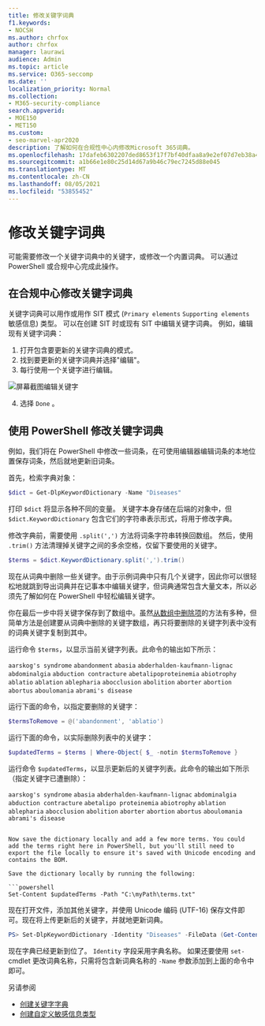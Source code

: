```yaml
---
title: 修改关键字词典
f1.keywords:
- NOCSH
ms.author: chrfox
author: chrfox
manager: laurawi
audience: Admin
ms.topic: article
ms.service: O365-seccomp
ms.date: ''
localization_priority: Normal
ms.collection:
- M365-security-compliance
search.appverid:
- MOE150
- MET150
ms.custom:
- seo-marvel-apr2020
description: 了解如何在合规性中心内修改Microsoft 365词典。
ms.openlocfilehash: 17dafeb6302207ded8653f17f7bf40dfaa8a9e2ef07d7eb38a485488f2346eaa
ms.sourcegitcommit: a1b66e1e80c25d14d67a9b46c79ec7245d88e045
ms.translationtype: MT
ms.contentlocale: zh-CN
ms.lasthandoff: 08/05/2021
ms.locfileid: "53855452"
---
```

# <a name="modify-a-keyword-dictionary"></a>修改关键字词典

可能需要修改一个关键字词典中的关键字，或修改一个内置词典。 可以通过 PowerShell 或合规中心完成此操作。

## <a name="modify-a-keyword-dictionary-in-compliance-center"></a>在合规中心修改关键字词典

关键字词典可以用作或用作 SIT 模式 (`Primary elements` `Supporting elements` 敏感信息) 类型。 可以在创建 SIT 时或现有 SIT 中编辑关键字词典。 例如，编辑现有关键字词典：

1. 打开包含要更新的关键字词典的模式。
2. 找到要更新的关键字词典并选择"编辑"。 
3.  每行使用一个关键字进行编辑。

![屏幕截图编辑关键字](../media/edit-keyword-dictionary.png)

4. 选择 `Done` 。

## <a name="modify-a-keyword-dictionary-using-powershell"></a>使用 PowerShell 修改关键字词典 

例如，我们将在 PowerShell 中修改一些词条，在可使用编辑器编辑词条的本地位置保存词条，然后就地更新旧词条。 

首先，检索字典对象：
  
```powershell
$dict = Get-DlpKeywordDictionary -Name "Diseases"
```

打印 `$dict` 将显示各种不同的变量。 关键字本身存储在后端的对象中，但 `$dict.KeywordDictionary` 包含它们的字符串表示形式，将用于修改字典。 

修改字典前，需要使用 `.split(',')` 方法将词条字符串转换回数组。 然后，使用 `.trim()` 方法清理掉关键字之间的多余空格，仅留下要使用的关键字。 
  
```powershell
$terms = $dict.KeywordDictionary.split(',').trim()
```

现在从词典中删除一些关键字。由于示例词典中只有几个关键字，因此你可以很轻松地就跳到导出词典并在记事本中编辑关键字，但词典通常包含大量文本，所以必须先了解如何在 PowerShell 中轻松编辑关键字。
  
你在最后一步中将关键字保存到了数组中。虽然[从数组中删除项](/previous-versions/windows/it-pro/windows-powershell-1.0/ee692802(v=technet.10))的方法有多种，但简单方法是创建要从词典中删除的关键字数组，再只将要删除的关键字列表中没有的词典关键字复制到其中。
  
运行命令 `$terms`，以显示当前关键字列表。此命令的输出如下所示： 
  
`aarskog's syndrome`
`abandonment`
`abasia`
`abderhalden-kaufmann-lignac`
`abdominalgia`
`abduction contracture`
`abetalipoproteinemia`
`abiotrophy`
`ablatio`
`ablation`
`ablepharia`
`abocclusion`
`abolition`
`aborter`
`abortion`
`abortus`
`aboulomania`
`abrami's disease`

运行下面的命令，以指定要删除的关键字：
  
```powershell
$termsToRemove = @('abandonment', 'ablatio')
```

运行下面的命令，以实际删除列表中的关键字：
  
```powershell
$updatedTerms = $terms | Where-Object{ $_ -notin $termsToRemove }
```

运行命令 `$updatedTerms`，以显示更新后的关键字列表。此命令的输出如下所示（指定关键字已遭删除）： 
  
`aarskog's syndrome`
`abasia`
`abderhalden-kaufmann-lignac`
`abdominalgia`
`abduction contracture`
`abetalipo proteinemia`
`abiotrophy`
`ablation`
`ablepharia`
`abocclusion`
`abolition`
`aborter`
`abortion`
`abortus`
`aboulomania`
`abrami's disease`
```

Now save the dictionary locally and add a few more terms. You could add the terms right here in PowerShell, but you'll still need to export the file locally to ensure it's saved with Unicode encoding and contains the BOM.
  
Save the dictionary locally by running the following:
  
```powershell
Set-Content $updatedTerms -Path "C:\myPath\terms.txt"
```

现在打开文件，添加其他关键字，并使用 Unicode 编码 (UTF-16) 保存文件即可。现在将上传更新后的关键字，并就地更新词典。
  
```powershell
PS> Set-DlpKeywordDictionary -Identity "Diseases" -FileData (Get-Content -Path "C:myPath\terms.txt" -Encoding Byte -ReadCount 0)
```

现在字典已经更新到位了。 `Identity` 字段采用字典名称。 如果还要使用 `set-` cmdlet 更改词典名称，只需将包含新词典名称的 `-Name` 参数添加到上面的命令中即可。 

另请参阅
- [创建关键字字典](create-a-keyword-dictionary.md)
- [创建自定义敏感信息类型](create-a-custom-sensitive-information-type.md)
